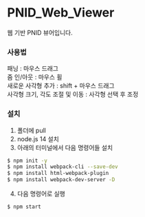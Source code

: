 # PNID_Web_Viewer

웹 기반 PNID 뷰어입니다.
### 사용법
패닝 : 마우스 드래그  
줌 인/아웃 : 마우스 휠  
새로운 사각형 추가 : shift + 마우스 드래그  
사각형 크기, 각도 조절 및 이동 : 사각형 선택 후 조정  

### 설치
1. 폴더에 pull
2. node.js 14 설치
3. 아래의 터미널에서 다음 명령어들 설치

```bash
$ npm init -y
$ npm install webpack-cli --save-dev
$ npm install html-webpack-plugin
$ npm install webpack-dev-server -D
```

4. 다음 명령어로 실행

```bash
$ npm start
```
